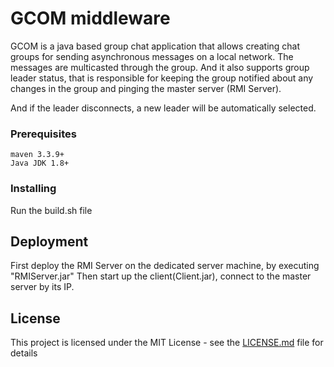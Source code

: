 # GCOM middleware
GCOM is a java based group chat application that allows creating chat groups for sending asynchronous messages on a local network. The messages are multicasted through the group. And it also supports group leader status, that is responsible for keeping the group notified about any changes in the group and pinging the master server (RMI Server). 

And if the leader disconnects, a new leader will be automatically selected. 
### Prerequisites
```
maven 3.3.9+
Java JDK 1.8+
```
### Installing

Run the build.sh file

## Deployment
First deploy the RMI Server on the dedicated server machine, by executing "RMIServer.jar" 
Then start up the client(Client.jar), connect to the master server by its IP. 

## License 

This project is licensed under the MIT License - see the [LICENSE.md](LICENSE.md) file for details
